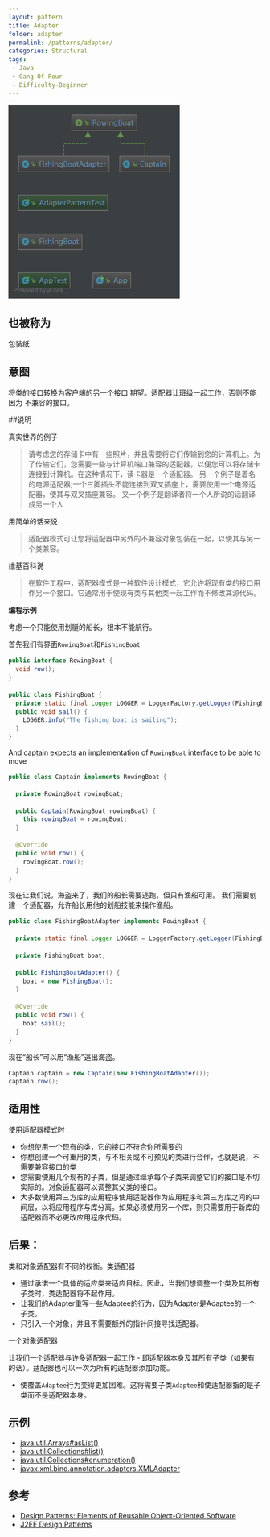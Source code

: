 ```yaml
---
layout: pattern
title: Adapter
folder: adapter
permalink: /patterns/adapter/
categories: Structural
tags:
 - Java
 - Gang Of Four
 - Difficulty-Beginner
---
```


![image](03_adapter.png)

## 也被称为
包装纸

## 意图
将类的接口转换为客户端的另一个接口
期望。适配器让班级一起工作，否则不能因为
不兼容的接口。

##说明

真实世界的例子

>请考虑您的存储卡中有一些照片，并且需要将它们传输到您的计算机上。为了传输它们，您需要一些与计算机端口兼容的适配器，以便您可以将存储卡连接到计算机。在这种情况下，读卡器是一个适配器。
>另一个例子是着名的电源适配器;一个三脚插头不能连接到双叉插座上，需要使用一个电源适配器，使其与双叉插座兼容。
>又一个例子是翻译者将一个人所说的话翻译成另一个人

用简单的话来说

>适配器模式可让您将适配器中另外的不兼容对象包装在一起，以使其与另一个类兼容。

维基百科说

>在软件工程中，适配器模式是一种软件设计模式，它允许将现有类的接口用作另一个接口。它通常用于使现有类与其他类一起工作而不修改其源代码。

**编程示例**

考虑一个只能使用划艇的船长，根本不能航行。

首先我们有界面`RowingBoat`和`FishingBoat`

```java
public interface RowingBoat {
  void row();
}

public class FishingBoat {
  private static final Logger LOGGER = LoggerFactory.getLogger(FishingBoat.class);
  public void sail() {
    LOGGER.info("The fishing boat is sailing");
  }
}
```

And captain expects an implementation of `RowingBoat` interface to be able to move

```java
public class Captain implements RowingBoat {

  private RowingBoat rowingBoat;

  public Captain(RowingBoat rowingBoat) {
    this.rowingBoat = rowingBoat;
  }

  @Override
  public void row() {
    rowingBoat.row();
  }
}
```

现在让我们说，海盗来了，我们的船长需要逃跑，但只有渔船可用。 我们需要创建一个适配器，允许船长用他的划船技能来操作渔船。

```java
public class FishingBoatAdapter implements RowingBoat {

  private static final Logger LOGGER = LoggerFactory.getLogger(FishingBoatAdapter.class);

  private FishingBoat boat;

  public FishingBoatAdapter() {
    boat = new FishingBoat();
  }

  @Override
  public void row() {
    boat.sail();
  }
}
```

现在“船长”可以用“渔船”逃出海盗。

```java
Captain captain = new Captain(new FishingBoatAdapter());
captain.row();
```

## 适用性
使用适配器模式时

* 你想使用一个现有的类，它的接口不符合你所需要的
* 你想创建一个可重用的类，与不相关或不可预见的类进行合作，也就是说，不需要兼容接口的类
* 您需要使用几个现有的子类，但是通过继承每个子类来调整它们的接口是不切实际的。对象适配器可以调整其父类的接口。
* 大多数使用第三方库的应用程序使用适配器作为应用程序和第三方库之间的中间层，以将应用程序与库分离。如果必须使用另一个库，则只需要用于新库的适配器而不必更改应用程序代码。

## 后果：
类和对象适配器有不同的权衡。类适配器

* 通过承诺一个具体的适应类来适应目标。因此，当我们想调整一个类及其所有子类时，类适配器将不起作用。
* 让我们的Adapter重写一些Adaptee的行为，因为Adapter是Adaptee的一个子类。
* 只引入一个对象，并且不需要额外的指针间接寻找适配器。

一个对象适配器

让我们一个适配器与许多适配器一起工作 - 即适配器本身及其所有子类（如果有的话）。适配器也可以一次为所有的适配器添加功能。
* 使覆盖`Adaptee`行为变得更加困难。这将需要子类`Adaptee`和使适配器指的是子类而不是适配器本身。


## 示例

* [java.util.Arrays#asList()](http://docs.oracle.com/javase/8/docs/api/java/util/Arrays.html#asList%28T...%29)
* [java.util.Collections#list()](https://docs.oracle.com/javase/8/docs/api/java/util/Collections.html#list-java.util.Enumeration-)
* [java.util.Collections#enumeration()](https://docs.oracle.com/javase/8/docs/api/java/util/Collections.html#enumeration-java.util.Collection-)
* [javax.xml.bind.annotation.adapters.XMLAdapter](http://docs.oracle.com/javase/8/docs/api/javax/xml/bind/annotation/adapters/XmlAdapter.html#marshal-BoundType-)


## 参考

* [Design Patterns: Elements of Reusable Object-Oriented Software](http://www.amazon.com/Design-Patterns-Elements-Reusable-Object-Oriented/dp/0201633612)
* [J2EE Design Patterns](http://www.amazon.com/J2EE-Design-Patterns-William-Crawford/dp/0596004273/ref=sr_1_2)
